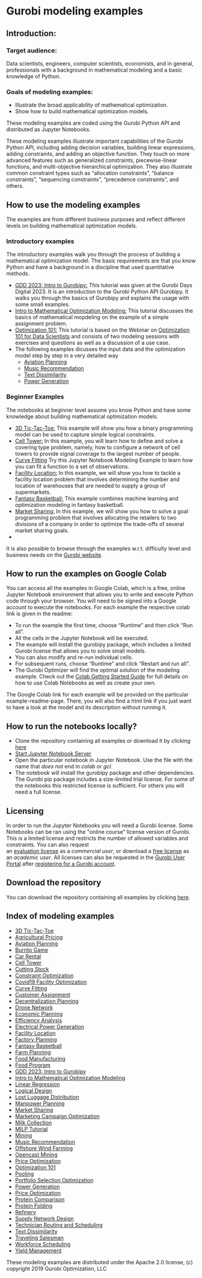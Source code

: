 # Gurobi modeling examples

## Introduction: 

### Target audience:
Data scientists, engineers, computer scientists, economists, and in general, professionals with a background in mathematical modeling and a basic knowledge of Python.

### Goals of modeling examples:
+ Illustrate the broad applicability of mathematical optimization.
+ Show how to build mathematical optimization models.

These modeling examples are coded using the Gurobi Python API and distributed as Jupyter Notebooks.

These modeling examples illustrate important capabilities of the Gurobi Python API, including adding decision 
variables, building linear expressions, adding constraints, and adding an objective function.
They touch on more advanced features such as generalized constraints, piecewise-linear functions, and 
multi-objective hierarchical optimization.  They also illustrate common constraint types such as “allocation constraints”, 
“balance constraints”, “sequencing constraints”, “precedence constraints”, and others.

## How to use the modeling examples

The examples are from different business purposes and reflect different levels on building mathematical optimization models.

### Introductory examples

The introductory examples walk you through the process of building a mathematical optimization model.
The basic requirements are that you know Python and have a background in a discipline that used quantitative methods.

- [GDD 2023: Intro to Gurobipy:](gurobi_days_digital_2023/intro_to_gurobipy)
  This tutorial was given at the Gurobi Days Digital 2023. It is an introduction to the Gurobi Python API Gurobipy. It walks you through the basics of Gurobipy and explains the usage with some small examples.
- [Intro to Mathematical Optimization Modeling:](intro_to_modeling/README.md)
  This tutorial discusses the basics of mathematical mopdeling on the example of a simple assignment problem.
- [Optimization 101:](optimization101/README.md)
  This tutorial is based on the Webinar on [Optimization 101 for Data Scientists](https://www.gurobi.com/events/optimization-101-for-data-scientists/) and consists of two modeling sessions with exercises and questions as well as a discussion of a use case. 
- The following examples dicusses the input data and the optimization model step by step in a very detailed way
  - [Aviation Planning](aviation_planning/README.md)
  - [Music Recommendation](music_recommendation/README.md)
  - [Text Dissimilarity](text_dissimilarity/README.md)
  - [Power Generation](power_generation/README.md)


### Beginner Examples

The notebooks at beginner level assume you know Python and have some knowledge about building mathematical optimization models.
- [3D Tic-Tac-Toe:](3d_tic_tac_toe/README.md)
  This example will show you how a binary programming model can be used to capture simple logical constraints.
- [Cell Tower:](cell_tower_coverage/README.md)
  In this example, you will learn how to define and solve a covering type problem, namely,
  how to configure a network of cell towers to provide signal coverage to the largest number of people.
- [Curve Fitting](curve_fitting/README.md)
  Try this Jupyter Notebook Modeling Example to learn how you can fit a function to a set of observations. 
- [Facility Location:](facility_location/README.md)
  In this example, we will show you how to tackle a facility location problem that involves determining the number and location of warehouses that are needed to supply a group of supermarkets.
- [Fantasy Basketball:](fantasy_basketball_1_2/README.md)
  This example combines machine learning and optimization modeling in fantasy basketball.
- [Market Sharing:](market_sharing/README.md)
  In this example, we will show you how to solve a goal programming problem that involves allocating the retailers to two divisions of a company in order to optimize the trade-offs of several market sharing goals. 
-

It is also possible to browse through the examples w.r.t. difficulty level and business needs on the [Gurobi website](https://www.gurobi.com/jupyter_models/).

## How to run the examples on Google Colab

You can access all the examples in Google Colab, which is a free, online Jupyter Notebook environment that allows you to write and execute Python code through your browser. You will need to be signed into a Google account to execute the notebooks. For each example the respective colab link is given in the readme:
+ To run the example the first time, choose “Runtime” and then click “Run all”.
+ All the cells in the Jupyter Notebook will be executed.
+ The example will install the gurobipy package, which includes a limited Gurobi license that allows you to solve small models.
+ You can also modify and re-run individual cells.
+ For subsequent runs, choose “Runtime” and click “Restart and run all”.
+ The Gurobi Optimizer will find the optimal solution of the modeling example.
Check out the [Colab Getting Started Guide](https://colab.research.google.com/notebooks/intro.ipynb#scrollTo=GJBs_flRovLc) for full details on how to use Colab Notebooks as well as create your own.

The Google Colab link for each example will be provided on the particular example-readme-page. There, you will also find a html link if you just want to have a look at the model and its description without running it.

## How to run the notebooks locally?

- Clone the repository containing all examples or download it
by clicking [here](https://github.com/Gurobi/modeling-examples/archive/refs/heads/master.zip)
- [Start Jupyter Notebook Server](https://docs.jupyter.org/en/latest/running.html#id2)
- Open the particular notebook in Jupyter Notebook. Use the file with the name that *does not* end in *colab* or *gcl*.
- The notebook will install the gurobipy package and other dependencies. The Gurobi
  pip package includes a size-limited trial license. For some of the notebooks this restricted license is sufficient. For others you will need a full license.

## Licensing

In order to run the Jupyter Notebooks you will need a Gurobi license. Some Notebooks can be ran using the "online course" license version of Gurobi. This is a limited license and restricts the number of allowed variables and constraints. 
You can also request  
an [evaluation license](https://www.gurobi.com/downloads/request-an-evaluation-license/) 
as a *commercial user*, or download a [free license](https://www.gurobi.com/academia/academic-program-and-licenses/) as an *academic user*.
All licenses can also be requested in the [Gurobi User Portal](https://portal.gurobi.com/iam/licenses/request/) after [registering for a Gurobi account](https://portal.gurobi.com/iam/register/).

## Download the repository

You can download the repository containing all examples by clicking [here](https://github.com/Gurobi/modeling-examples/archive/master.zip). 

## Index of modeling examples

- [3D Tic-Tac-Toe](3d_tic_tac_toe/README.md)
- [Agricultural Pricing](agricultural_pricing/README.md)
- [Aviation Planning](aviation_planning/README.md)
- [Burrito Game](burrito_optimization_game/README.md)
- [Car Rental](car_rental_1_2/README.md)
- [Cell Tower](cell_tower_coverage/README.md)
- [Cutting Stock](colgen-cutting_stock/README.md)
- [Constraint Optimization](constraint_optimization/README.md)
- [Covid19 Facility Optimization](covid19_facility_location/README.md)
- [Curve Fitting](curve_fitting/README.md)
- [Customer Assignment](customer_assignment/README.md)
- [Decentralization Planning](decentralization_planning/README.md)
- [Drone Network](drone_network_1_2/README.md)
- [Economic Planning](economic_planning/README.md)
- [Efficiency Analysis](efficiency_analysis/README.md)
- [Electrical Power Generation](electrical_power_generation_1_2/README.md)
- [Facility Location](facility_location/README.md)
- [Factory Planning](factory_planning_1_2/README.md)
- [Fantasy Basketball](fantasy_basketball_1_2/README.md)
- [Farm Planning](farm_planning/README.md)
- [Food Manufacturing](food_manufacturing_1_2/README.md)
- [Food Program](food_program/README.md)
- [GDD 2023: Intro to Gurobipy](gurobi_days_digital_2023/intro_to_gurobipy/README.md)
- [Intro to Mathematical Optimization Modeling](intro_to_modeling/README.md)
- [Linear Regression](linear_regression/README.md)
- [Logical Design](logical_design/README.md)
- [Lost Luggage Distribution](lost_luggage_distribution/README.md)
- [Manpower Planning](manpower_planning/README.md)
- [Market Sharing](market_sharing/README.md)
- [Marketing Campaign Optimization](marketing_campaign_optimization/README.md)
- [Milk Collection](milk_collection/README.md)
- [MILP Tutorial](milp_tutorial/README.md)
- [Mining](mining/README.md)
- [Music Recommendation](music_recommendation/README.md)
- [Offshore Wind Farming](offshore_wind_farming/README.md)
- [Opencast Mining](opencast_mining/README.md)
- [Price Optimization](price_optimization/README.md)
- [Optimization 101](optimization101/README.md)
- [Pooling](pooling/README.md)
- [Portfolio Selection Optimization](portfolio_selection_optimization/README.md)
- [Power Generation](power_generation/README.md)
- [Price Optimization](price_optimization/README.md)
- [Protein Comparison](protein_comparison/README.md)
- [Protein Folding](protein_folding/README.md)
- [Refinery](refinery/README.md)
- [Supply Network Design](supply_network_design_1_2/README.md)
- [Technician Routing and Scheduling](technician_routing_scheduling/README.md)
- [Text Dissimilarity](text_dissimilarity/README.md)
- [Traveling Salesman](traveling_salesman/README.md)
- [Workforce Scheduling](workforce/README.md)
- [Yield Management](yield_management/README.md)

These modeling examples are distributed under the Apache 2.0 license, (c) copyright 2019 Gurobi Optimization, LLC
